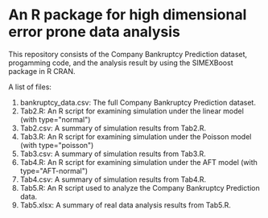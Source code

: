 # An R package for high dimensional error prone data analysis
This repository consists of the Company Bankruptcy Prediction dataset, progamming code, and the analysis result by using the SIMEXBoost package in R CRAN. 

A list of files:
1. bankruptcy_data.csv: The full Company Bankruptcy Prediction dataset.
2. Tab2.R: An R script for examining simulation under the linear model (with type="normal")
3. Tab2.csv: A summary of simulation results from Tab2.R.
4. Tab3.R: An R script for examining simulation under the Poisson model (with type="poisson")
5. Tab3.csv: A summary of simulation results from Tab3.R.
6. Tab4.R: An R script for examining simulation under the AFT model (with type="AFT-normal")
7. Tab4.csv: A summary of simulation results from Tab4.R.
8. Tab5.R: An R script used to analyze the Company Bankruptcy Prediction data.
9. Tab5.xlsx: A summary of real data analysis results from Tab5.R.

